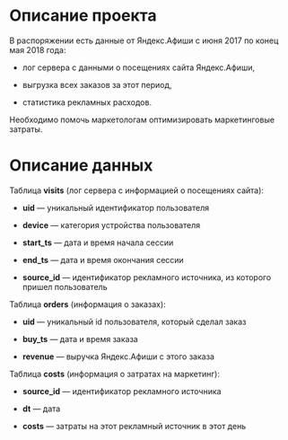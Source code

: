 # Описание проекта
В распоряжении есть данные от Яндекс.Афиши с июня 2017 по конец мая 2018 года:

- лог сервера с данными о посещениях сайта Яндекс.Афиши,

- выгрузка всех заказов за этот период,

- статистика рекламных расходов.

Необходимо помочь маркетологам оптимизировать маркетинговые затраты.


# Описание данных

Таблица **visits** (лог сервера с информацией о посещениях сайта):

- **uid** — уникальный идентификатор пользователя

- **device** — категория устройства пользователя

- **start_ts** — дата и время начала сессии

- **end_ts** — дата и время окончания сессии

- **source_id** — идентификатор рекламного источника, из которого пришел пользователь

Таблица **orders** (информация о заказах):

- **uid** — уникальный id пользователя, который сделал заказ

- **buy_ts** — дата и время заказа

- **revenue** — выручка Яндекс.Афиши с этого заказа

Таблица **costs** (информация о затратах на маркетинг):

- **source_id** — идентификатор рекламного источника

- **dt** — дата

- **costs** — затраты на этот рекламный источник в этот день
